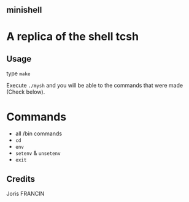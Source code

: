 ## minishell

# A replica of the shell tcsh

## Usage

type `make`

Execute `./mysh` and you will be able to the commands that were made (Check below).

# Commands

- all /bin commands
- `cd`
- `env`
- `setenv` & `unsetenv`
- `exit`

## Credits
Joris FRANCIN
